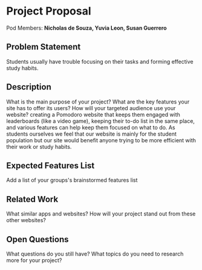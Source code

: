 # Project Proposal

Pod Members: **Nicholas de Souza, Yuvia Leon, Susan Guerrero**

## Problem Statement

Students usually have trouble focusing on their tasks and forming effective study habits.

## Description

What is the main purpose of your project? What are the key features your site has to offer its users? How will your targeted audience use your website?
 creating a Pomodoro website that keeps them engaged with leaderboards (like a video game), keeping their to-do list in the same place, and various features can help keep them focused on what to do. As students ourselves we feel that our website is mainly for the student population but our site would benefit anyone trying to be more efficient with their work or study habits. 


## Expected Features List

Add a list of your groups's brainstormed features list

## Related Work

What similar apps and websites? How will your project stand out from these other websites?

## Open Questions

What questions do you still have? What topics do you need to research more for your project?

